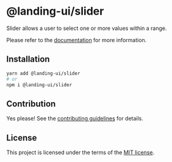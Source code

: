 # @landing-ui/slider

Slider allows a user to select one or more values within a range.

Please refer to the [documentation](https://landing-ui.vercel.app/docs/components/slider) for more information.

## Installation

```sh
yarn add @landing-ui/slider
# or
npm i @landing-ui/slider
```

## Contribution

Yes please! See the
[contributing guidelines](https://github.com/PanagiotisPitsikoulis/landing.ui/blob/master/CONTRIBUTING.md)
for details.

## License

This project is licensed under the terms of the
[MIT license](https://github.com/PanagiotisPitsikoulis/landing.ui/blob/master/LICENSE).
